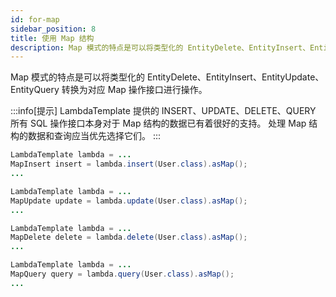 ```yaml
---
id: for-map
sidebar_position: 8
title: 使用 Map 结构
description: Map 模式的特点是可以将类型化的 EntityDelete、EntityInsert、EntityUpdate、EntityQuery 转换为对应 Map 操作接口进行操作。
---
```


Map 模式的特点是可以将类型化的 EntityDelete、EntityInsert、EntityUpdate、EntityQuery 转换为对应 Map 操作接口进行操作。

:::info[提示]
LambdaTemplate 提供的 INSERT、UPDATE、DELETE、QUERY 所有 SQL 操作接口本身对于 Map 结构的数据已有着很好的支持。
处理 Map 结构的数据和查询应当优先选择它们。
:::

```java title='类型化 EntityInsert 转换为 MapInsert'
LambdaTemplate lambda = ...
MapInsert insert = lambda.insert(User.class).asMap();
...
```

```java title='类型化 EntityUpdate 转换为 MapUpdate'
LambdaTemplate lambda = ...
MapUpdate update = lambda.update(User.class).asMap();
...
```

```java title='类型化 EntityDelete 转换为 MapDelete'
LambdaTemplate lambda = ...
MapDelete delete = lambda.delete(User.class).asMap();
...
```

```java title='类型化 EntityQuery 转换为 MapQuery'
LambdaTemplate lambda = ...
MapQuery query = lambda.query(User.class).asMap();
...
```
